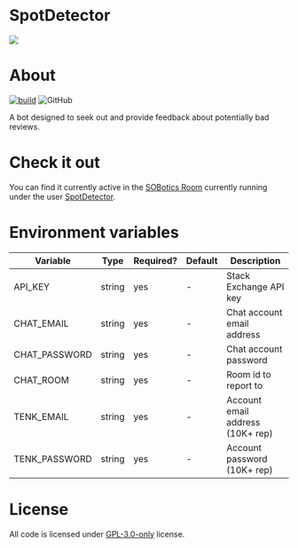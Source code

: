 # SpotDetector

![](https://i.imgur.com/nwtax7a.png)

# About

[![build](https://github.com/SOBotics/SpotDetector/actions/workflows/nodejs.yml/badge.svg)](https://github.com/SOBotics/SpotDetector/actions/workflows/nodejs.yml) ![GitHub](https://img.shields.io/github/license/SOBotics/SpotDetector?color=%2358a6ff)

A bot designed to seek out and provide feedback about potentially bad reviews.

# Check it out

You can find it currently active in the [SOBotics Room](https://chat.stackoverflow.com/rooms/111347/sobotics) currently running under the user [SpotDetector](https://stackoverflow.com/users/10162108/spotdetector).

# Environment variables

| Variable      | Type   | Required? | Default | Description                      |
| ------------- | ------ | --------- | ------- | -------------------------------- |
| API_KEY       | string | yes       | -       | Stack Exchange API key           |
| CHAT_EMAIL    | string | yes       | -       | Chat account email address       |
| CHAT_PASSWORD | string | yes       | -       | Chat account password            |
| CHAT_ROOM     | string | yes       | -       | Room id to report to             |
| TENK_EMAIL    | string | yes       | -       | Account email address (10K+ rep) |
| TENK_PASSWORD | string | yes       | -       | Account password (10K+ rep)      |

# License

All code is licensed under [GPL-3.0-only](https://spdx.org/licenses/GPL-3.0-only.html) license.
